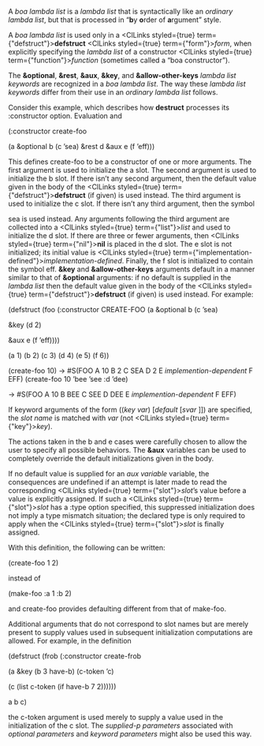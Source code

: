  



A *boa lambda list* is a *lambda list* that is syntactically like an *ordinary lambda list*, but that is processed in “**b**y **o**rder of **a**rgument” style. 



A *boa lambda list* is used only in a <ClLinks styled={true} term={"defstruct"}><b>defstruct</b></ClLinks> <ClLinks styled={true} term={"form"}><i>form</i></ClLinks>, when explicitly specifying the *lambda list* of a constructor <ClLinks styled={true} term={"function"}><i>function</i></ClLinks> (sometimes called a “boa constructor”). 



The **&amp;optional**, **&amp;rest**, **&amp;aux**, **&amp;key**, and **&amp;allow-other-keys** *lambda list keywords* are recognized in a *boa lambda list*. The way these *lambda list keywords* differ from their use in an *ordinary lambda list* follows. 



Consider this example, which describes how **destruct** processes its :constructor option. Evaluation and 











(:constructor create-foo 



(a &amp;optional b (c ’sea) &amp;rest d &amp;aux e (f ’eff))) 



This defines create-foo to be a constructor of one or more arguments. The first argument is used to initialize the a slot. The second argument is used to initialize the b slot. If there isn’t any second argument, then the default value given in the body of the <ClLinks styled={true} term={"defstruct"}><b>defstruct</b></ClLinks> (if given) is used instead. The third argument is used to initialize the c slot. If there isn’t any third argument, then the symbol 



sea is used instead. Any arguments following the third argument are collected into a <ClLinks styled={true} term={"list"}><i>list</i></ClLinks> and used to initialize the d slot. If there are three or fewer arguments, then <ClLinks styled={true} term={"nil"}><b>nil</b></ClLinks> is placed in the d slot. The e slot is not initialized; its initial value is <ClLinks styled={true} term={"implementation-defined"}><i>implementation-defined</i></ClLinks>. Finally, the f slot is initialized to contain the symbol eff. **&amp;key** and **&amp;allow-other-keys** arguments default in a manner similar to that of **&amp;optional** arguments: if no default is supplied in the *lambda list* then the default value given in the body of the <ClLinks styled={true} term={"defstruct"}><b>defstruct</b></ClLinks> (if given) is used instead. For example: 



(defstruct (foo (:constructor CREATE-FOO (a &amp;optional b (c ’sea) 



&amp;key (d 2) 



&amp;aux e (f ’eff)))) 



(a 1) (b 2) (c 3) (d 4) (e 5) (f 6)) 



(create-foo 10) → #S(FOO A 10 B 2 C SEA D 2 E *implemention-dependent* F EFF) (create-foo 10 ’bee ’see :d ’dee) 



→ #S(FOO A 10 B BEE C SEE D DEE E *implemention-dependent* F EFF) 



If keyword arguments of the form ((*key var*) [*default* [*svar* ]]) are specified, the *slot name* is matched with *var* (not <ClLinks styled={true} term={"key"}><i>key</i></ClLinks>). 



The actions taken in the b and e cases were carefully chosen to allow the user to specify all possible behaviors. The **&amp;aux** variables can be used to completely override the default initializations given in the body. 



If no default value is supplied for an *aux variable* variable, the consequences are undefined if an attempt is later made to read the corresponding <ClLinks styled={true} term={"slot"}><i>slot</i></ClLinks>’s value before a value is explicitly assigned. If such a <ClLinks styled={true} term={"slot"}><i>slot</i></ClLinks> has a :type option specified, this suppressed initialization does not imply a type mismatch situation; the declared type is only required to apply when the <ClLinks styled={true} term={"slot"}><i>slot</i></ClLinks> is finally assigned. 



With this definition, the following can be written: 



(create-foo 1 2) 



instead of 



(make-foo :a 1 :b 2) 



and create-foo provides defaulting different from that of make-foo. 



Additional arguments that do not correspond to slot names but are merely present to supply values used in subsequent initialization computations are allowed. For example, in the definition 



(defstruct (frob (:constructor create-frob  







(a &amp;key (b 3 have-b) (c-token ’c) 



(c (list c-token (if have-b 7 2)))))) 



a b c) 



the c-token argument is used merely to supply a value used in the initialization of the c slot. The *supplied-p parameters* associated with *optional parameters* and *keyword parameters* might also be used this way. 




